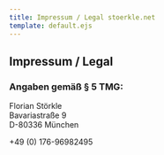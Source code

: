 ```yaml
---
title: Impressum / Legal stoerkle.net
template: default.ejs
---
```


## Impressum / Legal

### Angaben gemäß § 5 TMG:

Florian Störkle<br>
Bavariastraße 9<br>
D-80336 München

+49 (0) 176-96982495
